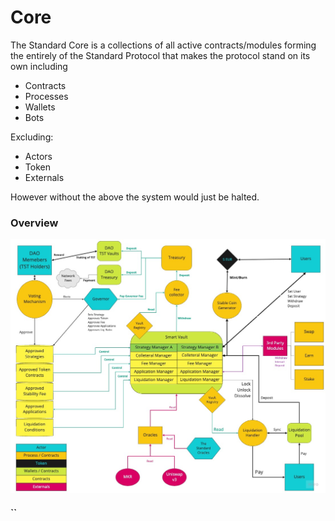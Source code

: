 # Core

The Standard Core is a collections of all active contracts/modules forming the entirely of the Standard Protocol that makes the protocol stand on its own including

* Contracts
* Processes
* Wallets
* Bots

Excluding:

* Actors
* Token
* Externals

However without the above the system would just be halted.&#x20;

### Overview



![The Standard Protocol Schema Version 1.0](<../.gitbook/assets/The Standard Protocol - Frame 1.jpg>)

#### ``
